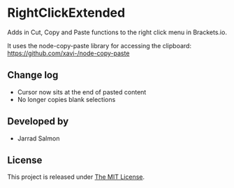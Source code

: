 RightClickExtended
==================

Adds in Cut, Copy and Paste functions to the right click menu in Brackets.io.

It uses the node-copy-paste library for accessing the clipboard: https://github.com/xavi-/node-copy-paste

## Change log
* Cursor now sits at the end of pasted content
* No longer copies blank selections


## Developed by
* Jarrad Salmon

## License
This project is released under [The MIT License](http://www.opensource.org/licenses/mit-license.php).
